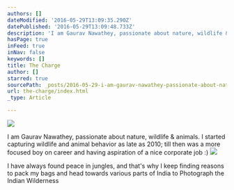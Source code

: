 ```yaml
---
authors: []
dateModified: '2016-05-29T13:09:35.290Z'
datePublished: '2016-05-29T13:09:48.733Z'
description: 'I am Gaurav Nawathey, passionate about nature, wildlife & animals. I started capturing wildlife and animal behavior as late as 2010; till then was a more focused boy on career and having aspiration of a nice corporate job :)'
hasPage: true
inFeed: true
inNav: false
keywords: []
title: The Charge
author: []
starred: true
sourcePath: _posts/2016-05-29-i-am-gaurav-nawathey-passionate-about-nature-wildlife-and-an.md
url: the-charge/index.html
_type: Article

---
```

![](https://s3-us-west-2.amazonaws.com/the-grid-img/p/02dfa76c70c94d58eb130612d0a48aca6a9c9413.jpg)

I am Gaurav Nawathey, passionate about nature, wildlife & animals. I started capturing wildlife and animal behavior as late as 2010; till then was a more focused boy on career and having aspiration of a nice corporate job :)
![](https://s3-us-west-2.amazonaws.com/the-grid-img/p/27b15cd967f278c67747dea46ce6188ad3b6e24d.jpg)

I have always found peace in jungles, and that's why I keep finding reasons to pack my bags and head towards various parts of India to Photograph the Indian Wilderness